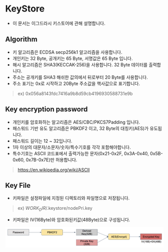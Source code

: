 # KeyStore 
- 이 문서는 이그드라시 키스토어에 관해 설명합니다.

## Algorithm
- 키 알고리즘은 ECDSA secp256k1 알고리즘을 사용합니다.
- 개인키는 32 Byte, 공개키는 65 Byte, 서명값은 65 Byte 입니다.
- 해시 알고리즘은 SHA3(KECCAK-256)을 사용합니다. 32 Byte 데이터를 출력합니다.
- 주소는 공개키를 SHA3 해쉬한 값의에서 뒤로부터 20 Byte를 사용합니다.
- 주소 표기는 0x로 시작하고 20Byte 주소값을 핵사값으로 표기합니다.
> ex) 0x056a8143fdc7416a9b8d59cb4196930588731e9b   

## Key encryption password
- 개인키를 암호화하는 알고리즘은 AES/CBC/PKCS7Padding 입니다.
- 패스워드 기반 유도 알고리즘은 PBKDF2 이고, 32 Byte의 대칭키(AES)가 유도됩니다.
- 패스워드 길이는 12 ~ 32입니다.
- 1자 이상의 대문자/소문자/숫자/특수기호를 각각 포함해야합니다.
- 특수기호는 ASCII 코드표에서 출력가능한 문자(0x21-0x2F, 0x3A-0x40, 0x5B-0x60, 0x7B-0x7E)만 허용합니다.
> <https://en.wikipedia.org/wiki/ASCII>

## Key File
- 키파일은 설정파일에 지정된 디렉토리와 파일명으로 저장됩니다.
> ex) $WORK_DIR$/.keystore/nodePri.key
- 키파일은 IV(16Byte)와 암호화된키값(48Byte)으로 구성됩니다.

![keystore](images/keystore.png)

